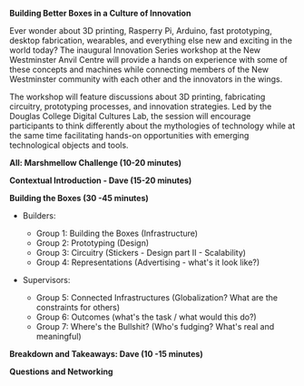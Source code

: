**Building Better Boxes in a Culture of Innovation**

Ever wonder about 3D printing, Rasperry Pi, Arduino, fast prototyping, desktop fabrication, wearables, and everything else new and exciting in the world today? The inaugural Innovation Series workshop at the New Westminster Anvil Centre will provide a hands on experience with some of these concepts and machines while connecting members of the New Westminster community with each other and the innovators in the wings. 

The workshop will feature discussions about 3D printing, fabricating circuitry, prototyping processes, and innovation strategies. Led by the Douglas College Digital Cultures Lab, the session will encourage participants to think differently about the mythologies of technology while at the same time facilitating hands-on opportunities with emerging technological objects and tools.  

**All: Marshmellow Challenge (10-20 minutes)**

**Contextual Introduction - Dave (15-20 minutes)**

**Building the Boxes (30 -45 minutes)**

- Builders:

	- Group 1: Building the Boxes (Infrastructure)
	- Group 2: Prototyping (Design)
	- Group 3: Circuitry (Stickers - Design part II - Scalability)
	- Group 4: Representations (Advertising - what's it look like?)

- Supervisors: 

	- Group 5: Connected Infrastructures (Globalization? What are the constraints for others)
	- Group 6: Outcomes (what's the task / what would this do?)
	- Group 7: Where's the Bullshit? (Who's fudging? What's real and meaningful)

**Breakdown and Takeaways: Dave (10 -15 minutes)**

**Questions and Networking**

